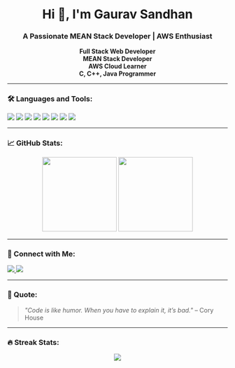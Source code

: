 
<h1 align="center">Hi 👋, I'm Gaurav Sandhan</h1>
<h3 align="center">A Passionate MEAN Stack Developer | AWS Enthusiast</h3>

<p align="center">
  <strong>Full Stack Web Developer</strong><br/>
  <strong>MEAN Stack Developer</strong><br/>
  <strong>AWS Cloud Learner</strong><br/>
  <strong>C, C++, Java Programmer</strong>
</p>

---

### 🛠️ Languages and Tools:
<p align="left">
  <img src="https://img.shields.io/badge/C-00599C?style=for-the-badge&logo=c&logoColor=white" />
  <img src="https://img.shields.io/badge/C++-004482?style=for-the-badge&logo=c%2B%2B&logoColor=white" />
  <img src="https://img.shields.io/badge/Java-ED8B00?style=for-the-badge&logo=java&logoColor=white" />
  <img src="https://img.shields.io/badge/Angular-DD0031?style=for-the-badge&logo=angular&logoColor=white" />
  <img src="https://img.shields.io/badge/Node.js-339933?style=for-the-badge&logo=nodedotjs&logoColor=white" />
  <img src="https://img.shields.io/badge/Express.js-000000?style=for-the-badge&logo=express&logoColor=white" />
  <img src="https://img.shields.io/badge/MongoDB-4EA94B?style=for-the-badge&logo=mongodb&logoColor=white" />
  <img src="https://img.shields.io/badge/AWS-232F3E?style=for-the-badge&logo=amazonaws&logoColor=white" />
</p>

---

### 📈 GitHub Stats:
<p align="center">
  <img src="https://github-readme-stats.vercel.app/api?username=gauravsandhan01&show_icons=true&theme=radical" height="170px" />
  <img src="https://github-readme-stats.vercel.app/api/top-langs/?username=gauravsandhan01&layout=compact&theme=radical" height="170px" />
</p>

---

### 📲 Connect with Me:
<p align="left">
  <a href="https://www.linkedin.com/in/gaurav-sandhan-6a1581286?utm_source=share&utm_campaign=share_via&utm_content=profile&utm_medium=android_app " target="_blank">
    <img src="https://img.shields.io/badge/LinkedIn-blue?style=for-the-badge&logo=linkedin&logoColor=white" />
  </a>
  <a href="https://www.instagram.com/gaurav_sandhan_22" target="_blank">
    <img src="https://img.shields.io/badge/Instagram-E4405F?style=for-the-badge&logo=instagram&logoColor=white" />
  </a>
</p>

---

### 🎯 Quote:
> _"Code is like humor. When you have to explain it, it’s bad."_ – Cory House

--- 

### 🔥 Streak Stats:
<p align="center">
  <img src="https://github-readme-streak-stats.herokuapp.com/?user=gauravsandhan01&theme=radical&fire=DD2727" />
</p>

